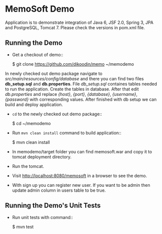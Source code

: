 MemoSoft Demo
=============

Application is to demonstrate integration of Java 6, JSF 2.0, Spring 3, JPA and PostgreSQL, Tomcat 7.
Please check the versions in pom.xml file.

Running the Demo
----------------

- Get a checkout of demo::

    $ git clone https://github.com/dikoodin/memo ~/memodemo

In newly checked out demo package navigate to *src/main/resources/config/database* and there you can find two files **db_setup.sql** and **db.properties**. 
File *db_setup.sql* containes tables needed to run the application. 
Create the tables in database. 
After that edit *db.properties* and replace *{host}*, *{port}*, *{database}*, *{username}*, *{password}* with corresponding values.
After finished with db setup we can build and deploy application.

- ``cd`` to the newly checked out demo package::

    $ cd ~/memodemo

- Run ``mvn clean install`` command to build application::

    $ mvn clean install

- In memodemo/target folder you can find memosoft.war and copy it to tomcat deployment directory.
- Run the tomcat.
- Visit [http://localhost:8080/memosoft](http://localhost:8080/memosoft) in a browser to see the demo.
- With sign up you can register new user. If you want to be admin then update admin column in users table to be true.

Running the Demo's Unit Tests
---------------------------------

- Run unit tests with command::

	$ mvn test
